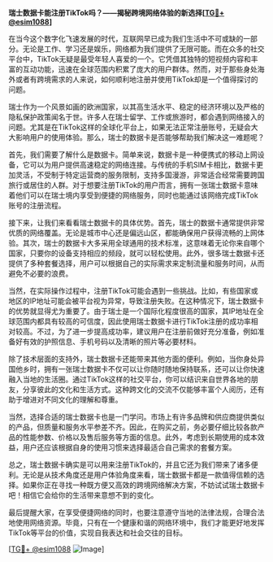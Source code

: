 **瑞士数据卡能注册TikTok吗？——揭秘跨境网络体验的新选择[[TG💪+ @esim1088](https://t.me/s/esim1088)]**

在当今这个数字化飞速发展的时代，互联网早已成为我们生活中不可或缺的一部分。无论是工作、学习还是娱乐，网络都为我们提供了无限可能。而在众多的社交平台中，TikTok无疑是最受年轻人喜爱的一个。它凭借其独特的短视频内容和丰富的互动功能，迅速在全球范围内积累了庞大的用户群体。然而，对于那些身处海外或者有跨境需求的人来说，如何顺利地注册并使用TikTok却是一个值得探讨的问题。

瑞士作为一个风景如画的欧洲国家，以其高生活水平、稳定的经济环境以及严格的隐私保护政策闻名于世。许多人在瑞士留学、工作或旅游时，都会遇到网络接入的问题。尤其是在TikTok这样的全球化平台上，如果无法正常注册账号，无疑会大大影响用户的使用体验。那么，瑞士的数据卡是否能够帮助我们解决这一难题呢？

首先，我们需要了解什么是数据卡。简单来说，数据卡是一种便携式的移动上网设备，它可以为用户提供高速稳定的网络连接。与传统的手机SIM卡相比，数据卡更加灵活，不受制于特定运营商的服务限制，支持多国漫游，非常适合经常需要跨国旅行或居住的人群。对于想要注册TikTok的用户而言，拥有一张瑞士数据卡意味着他们可以在瑞士境内享受到便捷的网络服务，同时也能通过该网络完成TikTok账号的注册流程。

接下来，让我们来看看瑞士数据卡的具体优势。首先，瑞士的数据卡通常提供非常优质的网络覆盖。无论是城市中心还是偏远山区，都能确保用户获得流畅的上网体验。其次，瑞士的数据卡大多采用全球通用的技术标准，这意味着无论你来自哪个国家，只要你的设备支持相应的频段，就可以轻松使用。此外，很多瑞士数据卡还提供了多种套餐选择，用户可以根据自己的实际需求来定制流量和服务时间，从而避免不必要的浪费。

当然，在实际操作过程中，注册TikTok可能会遇到一些挑战。比如，有些国家或地区的IP地址可能会被平台视为异常，导致注册失败。在这种情况下，瑞士数据卡的优势就显得尤为重要了。由于瑞士是一个国际化程度很高的国家，其IP地址在全球范围内都具有较高的可信度，因此使用瑞士数据卡进行TikTok注册的成功率相对较高。不过，为了进一步提高成功率，建议用户在注册前做好充分准备，例如准备好有效的护照信息、手机号码以及清晰的照片等必要材料。

除了技术层面的支持外，瑞士数据卡还能带来其他方面的便利。例如，当你身处异国他乡时，拥有一张瑞士数据卡不仅可以让你随时随地保持联系，还可以让你快速融入当地的生活圈。通过TikTok这样的社交平台，你可以结识来自世界各地的朋友，分享彼此的文化和生活方式。这种跨文化的交流不仅能够丰富个人阅历，还有助于增进对不同文化的理解和尊重。

当然，选择合适的瑞士数据卡也是一门学问。市场上有许多品牌和供应商提供类似的产品，但质量和服务水平参差不齐。因此，在购买之前，务必要仔细比较各款产品的性能参数、价格以及售后服务等方面的信息。此外，考虑到长期使用的成本效益，用户还应该根据自身的使用习惯来选择最适合自己需求的套餐方案。

总之，瑞士数据卡确实是可以用来注册TikTok的，并且它还为我们带来了诸多便利。无论是从技术角度还是用户体验角度来看，瑞士数据卡都是一款值得信赖的选择。如果你正在寻找一种既方便又高效的跨境网络解决方案，不妨试试瑞士数据卡吧！相信它会给你的生活带来意想不到的变化。

最后提醒大家，在享受便捷网络的同时，也要注意遵守当地的法律法规，合理合法地使用网络资源。毕竟，只有在一个健康和谐的网络环境中，我们才能更好地发挥TikTok等平台的价值，实现自我表达和社会交往的目标。

[[TG💪+ @esim1088](https://t.me/s/esim1088) ![Image](https://i.postimg.cc/4NQfJmqS/Snipaste-2025-05-13-00-14-12.png)]